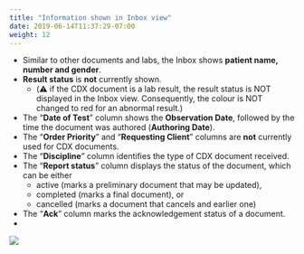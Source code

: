 ```yaml
---
title: "Information shown in Inbox view"
date: 2019-06-14T11:37:29-07:00
weight: 12
---
```



- Similar to other documents and labs, the Inbox shows **patient name, number and gender**.
- **Result status** is **not** currently shown.
    - (⚠️ if the CDX document is a lab result, the result status is NOT displayed in the Inbox view. Consequently, the colour is NOT changed to red for an abnormal result.)
- The “**Date of Test**” column shows the **Observation Date**, followed by the time the document was authored (**Authoring Date**).
- The “**Order Priority**” and “**Requesting Client**” columns are **not** currently used for CDX documents.
- The “**Discipline**” column identifies the type of CDX document received.
- The “**Report status**” column displays the status of the document, which can be either
    - active (marks a preliminary document that may be updated),
    - completed (marks a final document), or
    - cancelled (marks a document that cancels and earlier one)
- The “**Ack**” column marks the acknowledgement status of a document.
-
![](https://paper-attachments.dropbox.com/s_D8F55B926E14BC491F2DAD18D930CB06AD57C72BB921C2ECDB6B0AA89F2D0027_1558123878547_image.png)
